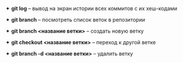 ✦ __git log__ – вывод на экран истории всех коммитов с их хеш-кодами

✦ __git branch__ – посмотреть список веток в репозитории

✦ __git branch <название ветки>__ – создать новую ветку

✦ __git checkout <название ветки>__ – переход к другой ветке

✦ __git branch -d <название ветки>__ – удалить ветку